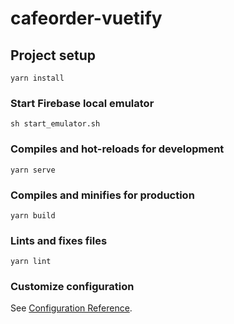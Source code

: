 # cafeorder-vuetify

## Project setup
```
yarn install
```

### Start Firebase local emulator
```
sh start_emulator.sh
```

### Compiles and hot-reloads for development
```
yarn serve
```

### Compiles and minifies for production
```
yarn build
```

### Lints and fixes files
```
yarn lint
```

### Customize configuration
See [Configuration Reference](https://cli.vuejs.org/config/).
